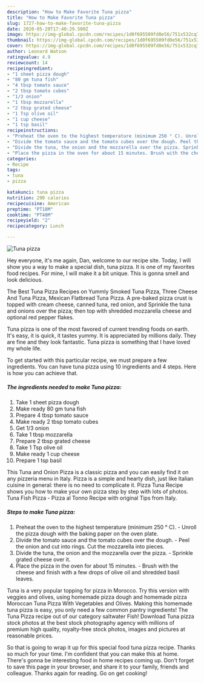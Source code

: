 ```yaml
---
description: "How to Make Favorite Tuna pizza"
title: "How to Make Favorite Tuna pizza"
slug: 1727-how-to-make-favorite-tuna-pizza
date: 2020-05-20T17:40:29.500Z
image: https://img-global.cpcdn.com/recipes/1d0f695509fd0e56/751x532cq70/tuna-pizza-recipe-main-photo.jpg
thumbnail: https://img-global.cpcdn.com/recipes/1d0f695509fd0e56/751x532cq70/tuna-pizza-recipe-main-photo.jpg
cover: https://img-global.cpcdn.com/recipes/1d0f695509fd0e56/751x532cq70/tuna-pizza-recipe-main-photo.jpg
author: Leonard Watson
ratingvalue: 4.9
reviewcount: 14
recipeingredient:
- "1 sheet pizza dough"
- "80 gm tuna fish"
- "4 tbsp tomato sauce"
- "2 tbsp tomato cubes"
- "1/3 onion"
- "1 tbsp mozzarella"
- "2 tbsp grated cheese"
- "1 Tsp olive oil"
- "1 cup cheese"
- "1 tsp basil"
recipeinstructions:
- "Preheat the oven to the highest temperature (minimum 250 ° C). Unroll the pizza dough with the baking paper on the oven plate."
- "Divide the tomato sauce and the tomato cubes over the dough. Peel the onion and cut into rings. Cut the mozzarella into pieces."
- "Divide the tuna, the onion and the mozzarella over the pizza. Sprinkle grated cheese over it."
- "Place the pizza in the oven for about 15 minutes. Brush with the cheese and finish with a few drops of olive oil and shredded basil leaves."
categories:
- Recipe
tags:
- tuna
- pizza

katakunci: tuna pizza 
nutrition: 290 calories
recipecuisine: American
preptime: "PT18M"
cooktime: "PT40M"
recipeyield: "2"
recipecategory: Lunch

---
```



![Tuna pizza](https://img-global.cpcdn.com/recipes/1d0f695509fd0e56/751x532cq70/tuna-pizza-recipe-main-photo.jpg)

Hey everyone, it's me again, Dan, welcome to our recipe site. Today, I will show you a way to make a special dish, tuna pizza. It is one of my favorites food recipes. For mine, I will make it a bit unique. This is gonna smell and look delicious.

The Best Tuna Pizza Recipes on Yummly Smoked Tuna Pizza, Three Cheese And Tuna Pizza, Mexican Flatbread Tuna Pizza. A pre-baked pizza crust is topped with cream cheese, canned tuna, red onion, and Sprinkle the tuna and onions over the pizza; then top with shredded mozzarella cheese and optional red pepper flakes.

Tuna pizza is one of the most favored of current trending foods on earth. It's easy, it is quick, it tastes yummy. It is appreciated by millions daily. They are fine and they look fantastic. Tuna pizza is something that I have loved my whole life.


To get started with this particular recipe, we must prepare a few ingredients. You can have tuna pizza using 10 ingredients and 4 steps. Here is how you can achieve that.

<!--inarticleads1-->

##### The ingredients needed to make Tuna pizza:

1. Take 1 sheet pizza dough
1. Make ready 80 gm tuna fish
1. Prepare 4 tbsp tomato sauce
1. Make ready 2 tbsp tomato cubes
1. Get 1/3 onion
1. Take 1 tbsp mozzarella
1. Prepare 2 tbsp grated cheese
1. Take 1 Tsp olive oil
1. Make ready 1 cup cheese
1. Prepare 1 tsp basil


This Tuna and Onion Pizza is a classic pizza and you can easily find it on any pizzeria menu in Italy. Pizza is a simple and hearty dish, just like Italian cuisine in general: there is no need to complicate it. Pizza Tuna Recipe shows you how to make your own pizza step by step with lots of photos. Tuna Fish Pizza - Pizza al Tonno Recipe with original Tips from Italy. 

<!--inarticleads2-->

##### Steps to make Tuna pizza:

1. Preheat the oven to the highest temperature (minimum 250 ° C). - Unroll the pizza dough with the baking paper on the oven plate.
1. Divide the tomato sauce and the tomato cubes over the dough. - Peel the onion and cut into rings. Cut the mozzarella into pieces.
1. Divide the tuna, the onion and the mozzarella over the pizza. - Sprinkle grated cheese over it.
1. Place the pizza in the oven for about 15 minutes. - Brush with the cheese and finish with a few drops of olive oil and shredded basil leaves.


Tuna is a very popular topping for pizza in Morocco. Try this version with veggies and olives, using homemade pizza dough and homemade pizza Moroccan Tuna Pizza With Vegetables and Olives. Making this homemade tuna pizza is easy, you only need a few common pantry ingredients! The Tuna Pizza recipe out of our category saltwater Fish! Download Tuna pizza stock photos at the best stock photography agency with millions of premium high quality, royalty-free stock photos, images and pictures at reasonable prices. 

So that is going to wrap it up for this special food tuna pizza recipe. Thanks so much for your time. I'm confident that you can make this at home. There's gonna be interesting food in home recipes coming up. Don't forget to save this page in your browser, and share it to your family, friends and colleague. Thanks again for reading. Go on get cooking!
